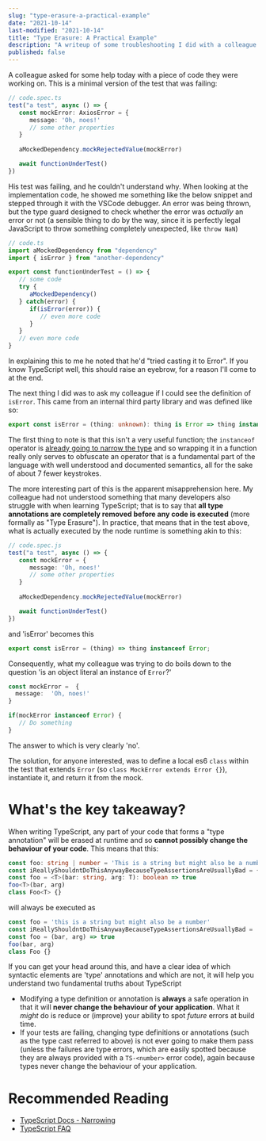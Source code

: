 ```yaml
---
slug: "type-erasure-a-practical-example"
date: "2021-10-14"
last-modified: "2021-10-14"
title: "Type Erasure: A Practical Example"
description: "A writeup of some troubleshooting I did with a colleague that demonstrates one of the trickier concepts to get your head around in TypeScript"
published: false
---
```


A colleague asked for some help today with a piece of code they were working on. This is a minimal version of the test that was failing:

```TypeScript
// code.spec.ts
test("a test", async () => {
   const mockError: AxiosError = {
      message: 'Oh, noes!'
      // some other properties
   }
   
   aMockedDependency.mockRejectedValue(mockError)

   await functionUnderTest()
})
```

His test was failing, and he couldn't understand why. When looking at the implementation code, he showed me something like the below snippet and stepped through it with the VSCode debugger. An error was being thrown, but the type guard designed to check whether the error was *actually* an error or not (a sensible thing to do by the way, since it is perfectly legal JavaScript to throw something completely unexpected, like `throw NaN`)

```TypeScript
// code.ts
import aMockedDependency from "dependency"
import { isError } from "another-dependency"

export const functionUnderTest = () => {
   // some code
   try {
      aMockedDependency()
   } catch(error) {
      if(isError(error)) {
         // even more code
      }
   }
   // even more code
}
```

In explaining this to me he noted that he'd "tried casting it to Error". If you know TypeScript well, this should raise an eyebrow, for a reason I'll come to at the end.

The next thing I did was to ask my colleague if I could see the definition of `isError`. This came from an internal third party library and was defined like so:

```TypeScript
export const isError = (thing: unknown): thing is Error => thing instanceof Error;
```

The first thing to note is that this isn't a very useful function; the `instanceof` operator is [already going to narrow the type](https://www.typescriptlang.org/docs/handbook/2/narrowing.html#instanceof-narrowing) and so wrapping it in a function really only serves to obfuscate an operator that is a fundamental part of the language with well understood and documented semantics, all for the sake of about 7 fewer keystrokes.

The more interesting part of this is the apparent misapprehension here. My colleague had not understood something that many developers also struggle with when learning TypeScript; that is to say that **all type annotations are completely removed before any code is executed** (more formally as "Type Erasure"). In practice, that means that in the test above, what is actually executed by the node runtime is something akin to this:

```TypeScript
// code.spec.js
test("a test", async () => {
   const mockError = {
      message: 'Oh, noes!'
      // some other properties
   }
   
   aMockedDependency.mockRejectedValue(mockError)

   await functionUnderTest()
})
```

and 'isError' becomes this

```TypeScript
export const isError = (thing) => thing instanceof Error;
```

Consequently, what my colleague was trying to do boils down to the question 'is an object literal an instance of `Error`?'

```TypeScript
const mockError =  { 
  message:  'Oh, noes!'
}

if(mockError instanceof Error) {
   // Do something
}
```

The answer to which is very clearly 'no'.

The solution, for anyone interested, was to define a local es6 `class` within the test that extends `Error` (so `class MockError extends Error {}`), instantiate it, and return it from the mock.

# What's the key takeaway?

When writing TypeScript, any part of your code that forms a "type annotation" will be erased at runtime and so **cannot possibly change the behaviour of your code**. This means that this:


```TypeScript
const foo: string | number = 'This is a string but might also be a number'
const iReallyShouldntDoThisAnywayBecauseTypeAssertionsAreUsuallyBad = { thing: 'bar' } as MyOtherType
const foo = <T>(bar: string, arg: T): boolean => true
foo<T>(bar, arg)
class Foo<T> {}
```

will always be executed as

```JavaScript
const foo = 'this is a string but might also be a number'
const iReallyShouldntDoThisAnywayBecauseTypeAssertionsAreUsuallyBad =  { thing:  'bar'  }
const foo = (bar, arg) => true
foo(bar, arg)
class Foo {}
```

If you can get your head around this, and have a clear idea of which syntactic elements are 'type' annotations and which are not, it will help you understand two fundamental truths about TypeScript

* Modifying a type definition or annotation is **always** a safe operation in that it will **never change the behaviour of your application**. What it *might* do is reduce or (improve) your ability to spot *future* errors at build time.
* If your tests are failing, changing type definitions or annotations (such as the type cast referred to above) is not ever going to make them pass (unless the failures are type errors, which are easily spotted because they are always provided with a `TS-<number>` error code),  again because types never change the behaviour of your application.

# Recommended Reading

* [TypeScript Docs -
  Narrowing](https://www.typescriptlang.org/docs/handbook/2/narrowing.html)
* [TypeScript FAQ](https://github.com/Microsoft/TypeScript/wiki/FAQ)
